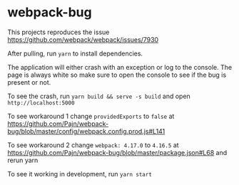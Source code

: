 # webpack-bug

This projects reproduces the issue https://github.com/webpack/webpack/issues/7930

After pulling, run `yarn` to install dependencies.

The application will either crash with an exception or log to the console.
The page is always white so make sure to open the console to see if the bug
is present or not.

To see the crash, run `yarn build && serve -s build` and open `http://localhost:5000`

To see workaround 1 change `providedExports` to `false` at https://github.com/Pajn/webpack-bug/blob/master/config/webpack.config.prod.js#L141

To see workaround 2 change `webpack: 4.17.0` to `4.16.5` at https://github.com/Pajn/webpack-bug/blob/master/package.json#L68 and rerun yarn

To see it working in development, run `yarn start`
